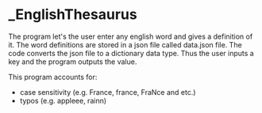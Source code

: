 # _EnglishThesaurus

The program let's the user enter any english word and gives a definition of it. 
The word definitions are stored in a json file called data.json file. The code converts the json file to a dictionary data type. Thus the user 
inputs a key and the program outputs the value.

This program accounts for:
- case sensitivity (e.g. France, france, FraNce and etc.)
- typos (e.g. appleee, rainn)
